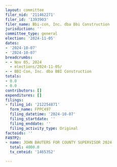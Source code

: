 ```yaml
---
layout: committee
filer_nid: '211462271'
filer_id: '1393903'
filer_name: Bbi-con, Inc. dba Bbi Construction
jurisdiction: ''
committee_type: general
election: '2024-11-05'
dates:
- '2024-10-07'
- '2024-10-07'
breadcrumbs:
- - Nov 05, 2024
  - elections/2024-11-05/
- - BBI-Con, Inc. dba BBI Construction
totals:
- 0.0
- 0.0
contributors: []
expenditures: []
filings:
- filing_id: '212254871'
  form_name: FPPC497
  filing_datetime: '2024-10-07'
  filing_startdate: ''
  filing_enddate: ''
  filing_activity_type: Original
factoids: ''
F497P2:
- name: JOHN BAUTERS FOR COUNTY SUPERVISOR 2024
  total: 4000.0
  tx_cmteid: '1465352'

---
```


